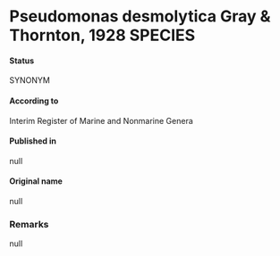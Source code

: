 # Pseudomonas desmolytica Gray & Thornton, 1928 SPECIES

#### Status
SYNONYM

#### According to
Interim Register of Marine and Nonmarine Genera

#### Published in
null

#### Original name
null

### Remarks
null